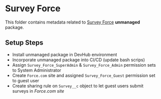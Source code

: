 # Survey Force

This folder contains metadata related to [Survey Force](https://github.com/SalesforceLabs/survey-force) **unmanaged** package.

## Setup Steps

-   Install unmanaged package in DevHub environment
-   Incorporate unmanaged package into CI/CD (update bash scrips)
-   Assign `Survey_Force_SuperAdmin` & `Survey_Force_Admin` permission sets to System Administrator
-   Create `Force.com` site and assigned `Survey_Force_Guest` permission set to guest user
-   Create sharing rule on `Survey__c` object to let guest users submit surveys in _Force.com site_
